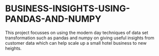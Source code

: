 # BUSINESS-INSIGHTS-USING-PANDAS-AND-NUMPY
This project focusses on using the modern day techniques of data set transformation such as pandas and numpy on giving useful insights
from customer data which can help scale up a small hotel business to new heights. 
